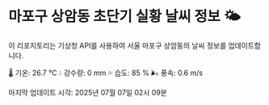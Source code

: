 
# 마포구 상암동 초단기 실황 날씨 정보 🌤️

이 리포지토리는 기상청 API를 사용하여 서울 마포구 상암동의 날씨 정보를 업데이트합니다. 

🌡️ 기온: 26.7 ℃
💧 강수량: 0 mm
💦 습도: 85 %
🌬️ 풍속: 0.6 m/s

마지막 업데이트 시각: 2025년 07월 07일 02시 09분    
